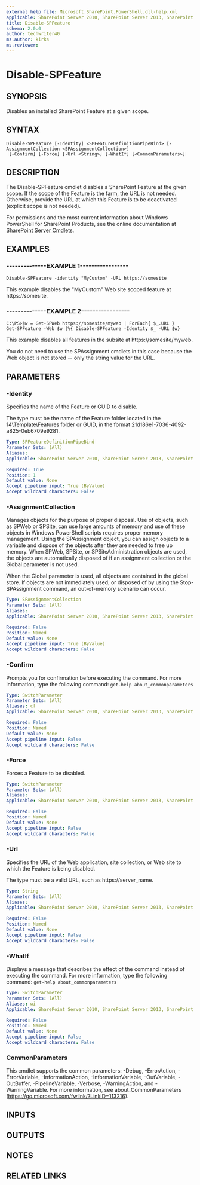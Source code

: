 ```yaml
---
external help file: Microsoft.SharePoint.PowerShell.dll-help.xml
applicable: SharePoint Server 2010, SharePoint Server 2013, SharePoint Server 2016, SharePoint Server 2019
title: Disable-SPFeature
schema: 2.0.0
author: techwriter40
ms.author: kirks
ms.reviewer:
---
```


# Disable-SPFeature

## SYNOPSIS

Disables an installed SharePoint Feature at a given scope.



## SYNTAX

```
Disable-SPFeature [-Identity] <SPFeatureDefinitionPipeBind> [-AssignmentCollection <SPAssignmentCollection>]
 [-Confirm] [-Force] [-Url <String>] [-WhatIf] [<CommonParameters>]
```

## DESCRIPTION
The Disable-SPFeature cmdlet disables a SharePoint Feature at the given scope.
If the scope of the Feature is the farm, the URL is not needed.
Otherwise, provide the URL at which this Feature is to be deactivated (explicit scope is not needed).

For permissions and the most current information about Windows PowerShell for SharePoint Products, see the online documentation at [SharePoint Server Cmdlets](https://docs.microsoft.com/powershell/sharepoint/sharepoint-server/sharepoint-server-cmdlets).

## EXAMPLES

### --------------EXAMPLE 1----------------- 
```
Disable-SPFeature -identity "MyCustom" -URL https://somesite
```

This example disables the "MyCustom" Web site scoped feature at   https://somesite.

### --------------EXAMPLE 2----------------- 
```
C:\PS>$w = Get-SPWeb https://somesite/myweb | ForEach{ $_.URL }
Get-SPFeature -Web $w |%{ Disable-SPFeature -Identity $_ -URL $w}
```

This example disables all features in the subsite at https://somesite/myweb.

You do not need to use the SPAssignment cmdlets in this case because the Web object is not stored -- only the string value for the URL.

## PARAMETERS

### -Identity
Specifies the name of the Feature or GUID to disable.

The type must be the name of the Feature folder located in the 14\Template\Features folder or GUID, in the format 21d186e1-7036-4092-a825-0eb6709e9281.

```yaml
Type: SPFeatureDefinitionPipeBind
Parameter Sets: (All)
Aliases: 
Applicable: SharePoint Server 2010, SharePoint Server 2013, SharePoint Server 2016, SharePoint Server 2019

Required: True
Position: 1
Default value: None
Accept pipeline input: True (ByValue)
Accept wildcard characters: False
```

### -AssignmentCollection
Manages objects for the purpose of proper disposal.
Use of objects, such as SPWeb or SPSite, can use large amounts of memory and use of these objects in Windows PowerShell scripts requires proper memory management.
Using the SPAssignment object, you can assign objects to a variable and dispose of the objects after they are needed to free up memory.
When SPWeb, SPSite, or SPSiteAdministration objects are used, the objects are automatically disposed of if an assignment collection or the Global parameter is not used.

When the Global parameter is used, all objects are contained in the global store.
If objects are not immediately used, or disposed of by using the Stop-SPAssignment command, an out-of-memory scenario can occur.

```yaml
Type: SPAssignmentCollection
Parameter Sets: (All)
Aliases: 
Applicable: SharePoint Server 2010, SharePoint Server 2013, SharePoint Server 2016, SharePoint Server 2019

Required: False
Position: Named
Default value: None
Accept pipeline input: True (ByValue)
Accept wildcard characters: False
```

### -Confirm
Prompts you for confirmation before executing the command.
For more information, type the following command: `get-help about_commonparameters`

```yaml
Type: SwitchParameter
Parameter Sets: (All)
Aliases: cf
Applicable: SharePoint Server 2010, SharePoint Server 2013, SharePoint Server 2016, SharePoint Server 2019

Required: False
Position: Named
Default value: None
Accept pipeline input: False
Accept wildcard characters: False
```

### -Force
Forces a Feature to be disabled.

```yaml
Type: SwitchParameter
Parameter Sets: (All)
Aliases: 
Applicable: SharePoint Server 2010, SharePoint Server 2013, SharePoint Server 2016, SharePoint Server 2019

Required: False
Position: Named
Default value: None
Accept pipeline input: False
Accept wildcard characters: False
```

### -Url
Specifies the URL of the Web application, site collection, or Web site to which the Feature is being disabled.

The type must be a valid URL, such as https://server_name.

```yaml
Type: String
Parameter Sets: (All)
Aliases: 
Applicable: SharePoint Server 2010, SharePoint Server 2013, SharePoint Server 2016, SharePoint Server 2019

Required: False
Position: Named
Default value: None
Accept pipeline input: False
Accept wildcard characters: False
```

### -WhatIf
Displays a message that describes the effect of the command instead of executing the command.
For more information, type the following command: `get-help about_commonparameters`

```yaml
Type: SwitchParameter
Parameter Sets: (All)
Aliases: wi
Applicable: SharePoint Server 2010, SharePoint Server 2013, SharePoint Server 2016, SharePoint Server 2019

Required: False
Position: Named
Default value: None
Accept pipeline input: False
Accept wildcard characters: False
```

### CommonParameters
This cmdlet supports the common parameters: -Debug, -ErrorAction, -ErrorVariable, -InformationAction, -InformationVariable, -OutVariable, -OutBuffer, -PipelineVariable, -Verbose, -WarningAction, and -WarningVariable. For more information, see about_CommonParameters (https://go.microsoft.com/fwlink/?LinkID=113216).

## INPUTS

## OUTPUTS

## NOTES

## RELATED LINKS

